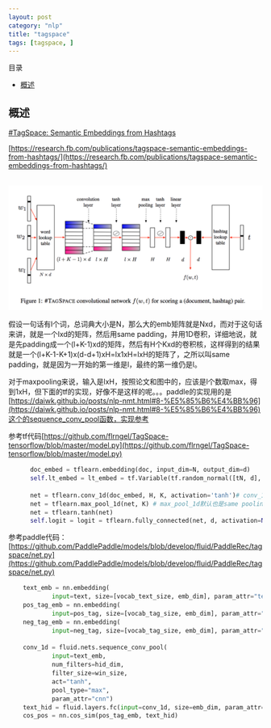```yaml
---
layout: post
category: "nlp"
title: "tagspace"
tags: [tagspace, ]
---
```


目录

<!-- TOC -->

- [概述](#概述)

<!-- /TOC -->


## 概述

[#TagSpace: Semantic Embeddings from Hashtags](https://research.fb.com/wp-content/uploads/2014/09/tagspace-semantic-embeddings-from-hashtags.pdf)

[https://research.fb.com/publications/tagspace-semantic-embeddings-from-hashtags/](https://research.fb.com/publications/tagspace-semantic-embeddings-from-hashtags/)

<html>
<br/>

<img src='../assets/tagspaces.png' style='max-height: 350px'/>
<br/>

</html>



假设一句话有l个词，总词典大小是N，那么大的emb矩阵就是Nxd，而对于这句话来讲，就是一个lxd的矩阵，然后用same padding，并用1D卷积，详细地说，就是先padding成一个(l+K-1)xd的矩阵，然后有H个Kxd的卷积核，这样得到的结果就是一个(l+K-1-K+1)x(d-d+1)xH=lx1xH=lxH的矩阵了，之所以叫same padding，就是因为一开始的第一维是l，最终的第一维仍是l。

对于maxpooling来说，输入是lxH，按照论文和图中的，应该是l个数取max，得到1xH，但下面的tf的实现，好像不是这样的呢。。。paddle的实现用的是[https://daiwk.github.io/posts/nlp-nmt.html#8-%E5%85%B6%E4%BB%96](https://daiwk.github.io/posts/nlp-nmt.html#8-%E5%85%B6%E4%BB%96)这个的sequence_conv_pool函数，实现参考

参考tf代码[https://github.com/flrngel/TagSpace-tensorflow/blob/master/model.py](https://github.com/flrngel/TagSpace-tensorflow/blob/master/model.py)

```python
      doc_embed = tflearn.embedding(doc, input_dim=N, output_dim=d)
      self.lt_embed = lt_embed = tf.Variable(tf.random_normal([tN, d], stddev=0.1)) # 在卷积这步这个变量没啥用

      net = tflearn.conv_1d(doc_embed, H, K, activation='tanh')# conv_1d默认是same padding，卷积核是Kxd，有H个卷积核
      net = tflearn.max_pool_1d(net, K) # max_pool_1d默认也是same pooling
      net = tflearn.tanh(net)
      self.logit = logit = tflearn.fully_connected(net, d, activation=None)
```

参考paddle代码：[https://github.com/PaddlePaddle/models/blob/develop/fluid/PaddleRec/tagspace/net.py](https://github.com/PaddlePaddle/models/blob/develop/fluid/PaddleRec/tagspace/net.py)

```python
    text_emb = nn.embedding(
            input=text, size=[vocab_text_size, emb_dim], param_attr="text_emb")
    pos_tag_emb = nn.embedding(
            input=pos_tag, size=[vocab_tag_size, emb_dim], param_attr="tag_emb")
    neg_tag_emb = nn.embedding(
            input=neg_tag, size=[vocab_tag_size, emb_dim], param_attr="tag_emb")

    conv_1d = fluid.nets.sequence_conv_pool(
            input=text_emb,
            num_filters=hid_dim,
            filter_size=win_size,
            act="tanh",
            pool_type="max",
            param_attr="cnn")
    text_hid = fluid.layers.fc(input=conv_1d, size=emb_dim, param_attr="text_hid")
    cos_pos = nn.cos_sim(pos_tag_emb, text_hid)
```
